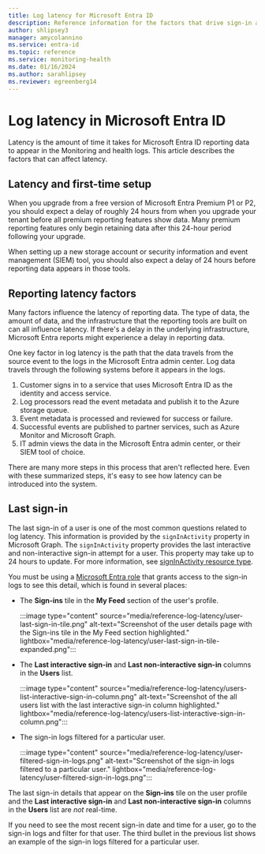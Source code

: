 ```yaml
---
title: Log latency for Microsoft Entra ID
description: Reference information for the factors that drive sign-in and audit log latency in Microsoft Entra ID
author: shlipsey3
manager: amycolannino
ms.service: entra-id
ms.topic: reference
ms.service: monitoring-health
ms.date: 01/16/2024
ms.author: sarahlipsey
ms.reviewer: egreenberg14
---
```


# Log latency in Microsoft Entra ID

Latency is the amount of time it takes for Microsoft Entra ID reporting data to appear in the Monitoring and health logs. This article describes the factors that can affect latency.

## Latency and first-time setup

When you upgrade from a free version of Microsoft Entra Premium P1 or P2, you should expect a delay of roughly 24 hours from when you upgrade your tenant before all premium reporting features show data. Many premium reporting features only begin retaining data after this 24-hour period following your upgrade.

When setting up a new storage account or security information and event management (SIEM) tool, you should also expect a delay of 24 hours before reporting data appears in those tools.

## Reporting latency factors

Many factors influence the latency of reporting data. The type of data, the amount of data, and the infrastructure that the reporting tools are built on can all influence latency. If there's a delay in the underlying infrastructure, Microsoft Entra reports might experience a delay in reporting data.

One key factor in log latency is the path that the data travels from the source event to the logs in the Microsoft Entra admin center. Log data travels through the following systems before it appears in the logs.

1. Customer signs in to a service that uses Microsoft Entra ID as the identity and access service.
1. Log processors read the event metadata and publish it to the Azure storage queue.
1. Event metadata is processed and reviewed for success or failure.
1. Successful events are published to partner services, such as Azure Monitor and Microsoft Graph.
1. IT admin views the data in the Microsoft Entra admin center, or their SIEM tool of choice.

There are many more steps in this process that aren't reflected here. Even with these summarized steps, it's easy to see how latency can be introduced into the system.

## Last sign-in

The last sign-in of a user is one of the most common questions related to log latency. This information is provided by the `signInActivity` property in Microsoft Graph. The `signInActivity` property provides the last interactive and non-interactive sign-in attempt for a user. This property may take up to 24 hours to update. For more information, see [signInActivity resource type](/graph/api/resources/signinactivity?view=graph-rest-beta&preserve-view=true).

You must be using a [Microsoft Entra role](howto-access-activity-logs.md#prerequisites) that grants access to the sign-in logs to see this detail, which is found in several places:

- The **Sign-ins** tile in the **My Feed** section of the user's profile.

  :::image type="content" source="media/reference-log-latency/user-last-sign-in-tile.png" alt-text="Screenshot of the user details page with the Sign-ins tile in the My Feed section highlighted." lightbox="media/reference-log-latency/user-last-sign-in-tile-expanded.png":::

- The **Last interactive sign-in** and **Last non-interactive sign-in** columns in the **Users** list.

  :::image type="content" source="media/reference-log-latency/users-list-interactive-sign-in-column.png" alt-text="Screenshot of the all users list with the last interactive sign-in column highlighted." lightbox="media/reference-log-latency/users-list-interactive-sign-in-column.png":::

- The sign-in logs filtered for a particular user.

    :::image type="content" source="media/reference-log-latency/user-filtered-sign-in-logs.png" alt-text="Screenshot of the sign-in logs filtered to a particular user." lightbox="media/reference-log-latency/user-filtered-sign-in-logs.png":::

The last sign-in details that appear on the **Sign-ins** tile on the user profile and the **Last interactive sign-in** and **Last non-interactive sign-in** columns in the **Users** list are *not* real-time.

If you need to see the most recent sign-in date and time for a user, go to the sign-in logs and filter for that user. The third bullet in the previous list shows an example of the sign-in logs filtered for a particular user.